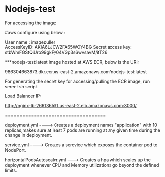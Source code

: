 # Nodejs-test

For accessing the image: 

#aws configure using below :

User name	: imagepuller		
AccessKeyID: AKIA6LJCW2FA65WOY4BG
Secret access key: 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

***nodejs-test:latest image hosted at AWS ECR, below is the URI:

986304663873.dkr.ecr.us-east-2.amazonaws.com/nodejs-test:latest


For generating the secret key for accessing/pulling the ECR image, run serect.sh script.

Load Balancer IP:

http://nginx-lb-266136591.us-east-2.elb.amazonaws.com:3000/

===================================


deployment.yml ----> Creates a deployment names "application" with 10 replicas,makes sure at least 7 pods are running at any given time during the change in deployment.

service.yml    ----> Creates a sercvice which exposes the container pod to  NodePort.

horizontalPodsAutoscaler.yml	---> Creates a hpa which scales up the deployment whenever CPU and Memory utilizations go beyond the defined limits.





